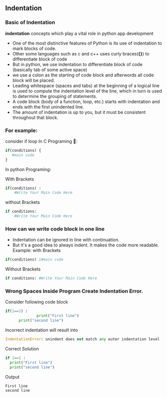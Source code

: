 ## Indentation 


### Basic of Indentation  
**indentation** concepts which play a vital role in python app development

- One of the most distinctive features of Python is its use of indentation to mark blocks of code.
- Other some languages such as c and c++ uses curly braces(**{}**)  to differentiate block of code
- But in python, we use indentation to differentiate block of code (basically tab of some active space)
- we use a colon as the starting of code block and afterwords all code block will be placed.
- Leading whitespace (spaces and tabs) at the beginning of a logical line is used to compute the indentation level of the line, which in turn is used to determine the grouping of statements.
- A code block (body of a function, loop, etc.) starts with indentation and ends with the first unindented line. 
- The amount of indentation is up to you, but it must be consistent throughout that block.

### For example:
consider if loop
In C Programing :scroll:: 
```python
if(conditions) {
   #main code
}
```
In python Programing:

With  Brackets
```python
if(conditions) :
    #Write Your Main Code Here
```

without Brackets
```python
if conditions:
    #Write Your Main Code Here
```

### How can we write code block  in one line
- Indentation can be ignored in line with continuation.
- But it's a good idea to always indent. It makes the code more readable.
Example:
with Brackets
```python
if(conditions) :#main code
```

Without Brackets
```python
if conditions: #Write Your Main Code Here
```

### Wrong Spaces Inside Program Create Indentation Error.

Consider following code block
```python
if(1==1) :
              print("First line")
      print("second line")
```

Incorrect indentation will result into 
```python
IndentationError: unindent does not match any outer indentation level
```

Correct Solution
```python
if 1==1 :
  print("First line")
  print("second line")
```

Output
```
First line
second line
```
